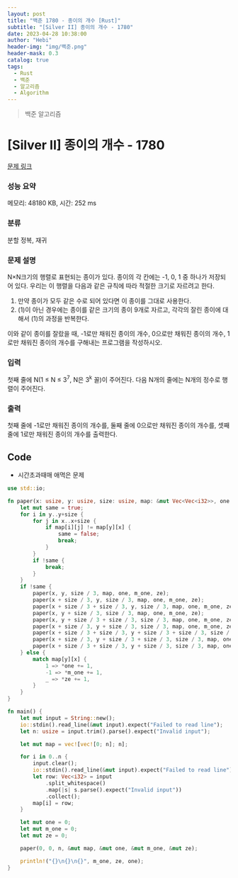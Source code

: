 ```yaml
---
layout: post
title: "백준 1780 - 종이의 개수 [Rust]"
subtitle: "[Silver II] 종이의 개수 - 1780"
date: 2023-04-28 10:38:00
author: "Hebi"
header-img: "img/백준.png"
header-mask: 0.3
catalog: true
tags:
  - Rust
  - 백준
  - 알고리즘
  - Algorithm
---
```


> 백준 알고리즘

# [Silver II] 종이의 개수 - 1780

[문제 링크](https://www.acmicpc.net/problem/1780)

### 성능 요약

메모리: 48180 KB, 시간: 252 ms

### 분류

분할 정복, 재귀

### 문제 설명

<p>N×N크기의 행렬로 표현되는 종이가 있다. 종이의 각 칸에는 -1, 0, 1 중 하나가 저장되어 있다. 우리는 이 행렬을 다음과 같은 규칙에 따라 적절한 크기로 자르려고 한다.</p>

<ol>
	<li>만약 종이가 모두 같은 수로 되어 있다면 이 종이를 그대로 사용한다.</li>
	<li>(1)이 아닌 경우에는 종이를 같은 크기의 종이 9개로 자르고, 각각의 잘린 종이에 대해서 (1)의 과정을 반복한다.</li>
</ol>

<p>이와 같이 종이를 잘랐을 때, -1로만 채워진 종이의 개수, 0으로만 채워진 종이의 개수, 1로만 채워진 종이의 개수를 구해내는 프로그램을 작성하시오.</p>

### 입력

 <p>첫째 줄에 N(1 ≤ N ≤ 3<sup>7</sup>, N은 3<sup>k</sup> 꼴)이 주어진다. 다음 N개의 줄에는 N개의 정수로 행렬이 주어진다.</p>

### 출력

 <p>첫째 줄에 -1로만 채워진 종이의 개수를, 둘째 줄에 0으로만 채워진 종이의 개수를, 셋째 줄에 1로만 채워진 종이의 개수를 출력한다.</p>

## Code

- 시간초과때매 애먹은 문제

```rs
use std::io;

fn paper(x: usize, y: usize, size: usize, map: &mut Vec<Vec<i32>>, one: &mut usize, m_one: &mut usize, ze: &mut usize) {
    let mut same = true;
    for i in y..y+size {
        for j in x..x+size {
            if map[i][j] != map[y][x] {
                same = false;
                break;
            }
        }
        if !same {
            break;
        }
    }
    if !same {
        paper(x, y, size / 3, map, one, m_one, ze);
        paper(x + size / 3, y, size / 3, map, one, m_one, ze);
        paper(x + size / 3 + size / 3, y, size / 3, map, one, m_one, ze);
        paper(x, y + size / 3, size / 3, map, one, m_one, ze);
        paper(x, y + size / 3 + size / 3, size / 3, map, one, m_one, ze);
        paper(x + size / 3, y + size / 3, size / 3, map, one, m_one, ze);
        paper(x + size / 3 + size / 3, y + size / 3 + size / 3, size / 3, map, one, m_one, ze);
        paper(x + size / 3, y + size / 3 + size / 3, size / 3, map, one, m_one, ze);
        paper(x + size / 3 + size / 3, y + size / 3, size / 3, map, one, m_one, ze);
    } else {
        match map[y][x] {
            1 => *one += 1,
            -1 => *m_one += 1,
            _ => *ze += 1,
        }
    }
}

fn main() {
    let mut input = String::new();
    io::stdin().read_line(&mut input).expect("Failed to read line");
    let n: usize = input.trim().parse().expect("Invalid input");

    let mut map = vec![vec![0; n]; n];

    for i in 0..n {
        input.clear();
        io::stdin().read_line(&mut input).expect("Failed to read line");
        let row: Vec<i32> = input
            .split_whitespace()
            .map(|s| s.parse().expect("Invalid input"))
            .collect();
        map[i] = row;
    }

    let mut one = 0;
    let mut m_one = 0;
    let mut ze = 0;

    paper(0, 0, n, &mut map, &mut one, &mut m_one, &mut ze);

    println!("{}\n{}\n{}", m_one, ze, one);
}
```
